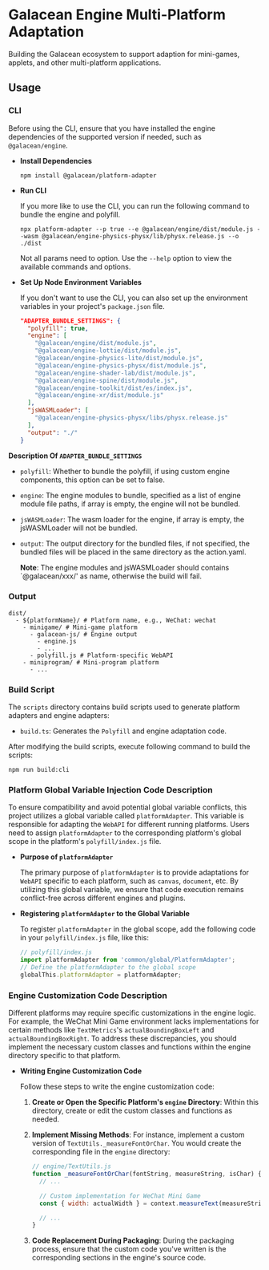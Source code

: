 # Galacean Engine Multi-Platform Adaptation

Building the Galacean ecosystem to support adaption for mini-games, applets, and other multi-platform applications.

## Usage

### CLI
Before using the CLI, ensure that you have installed the engine dependencies of the supported version if needed, such as `@galacean/engine`.

- **Install Dependencies**
  ```shell
  npm install @galacean/platform-adapter
  ```

- **Run CLI**

  If you more like to use the CLI, you can run the following command to bundle the engine and polyfill.

  ```shell
  npx platform-adapter --p true --e @galacean/engine/dist/module.js --wasm @galacean/engine-physics-physx/lib/physx.release.js --o ./dist
  ```

  Not all params need to option. Use the `--help` option to view the available commands and options.

- **Set Up Node Environment Variables**

  If you don't want to use the CLI, you can also set up the environment variables in your project's `package.json` file.
  ``` json
  "ADAPTER_BUNDLE_SETTINGS": {
    "polyfill": true,
    "engine": [
      "@galacean/engine/dist/module.js",
      "@galacean/engine-lottie/dist/module.js",
      "@galacean/engine-physics-lite/dist/module.js",
      "@galacean/engine-physics-physx/dist/module.js",
      "@galacean/engine-shader-lab/dist/module.js",
      "@galacean/engine-spine/dist/module.js",
      "@galacean/engine-toolkit/dist/es/index.js",
      "@galacean/engine-xr/dist/module.js"
    ],
    "jsWASMLoader": [
      "@galacean/engine-physics-physx/libs/physx.release.js"
    ],
    "output": "./"
  }
  ```

**Description Of `ADAPTER_BUNDLE_SETTINGS`**
  - `polyfill`: Whether to bundle the polyfill, if using custom engine components, this option can be set to false.
  - `engine`: The engine modules to bundle, specified as a list of engine module file paths, if array is empty, the engine will not be bundled.
  - `jsWASMLoader`: The wasm loader for the engine, if array is empty, the jsWASMLoader will not be bundled.
  - `output`: The output directory for the bundled files, if not specified, the bundled files will be placed in the same directory as the action.yaml.

    **Note**: The engine modules and jsWASMLoader should contains `@galacean/xxx/' as name, otherwise the build will fail.

### Output
```shell
dist/
  - ${platformName}/ # Platform name, e.g., WeChat: wechat
    - minigame/ # Mini-game platform
      - galacean-js/ # Engine output
        - engine.js
        - ...
      - polyfill.js # Platform-specific WebAPI
    - miniprogram/ # Mini-program platform
      - ...
```

### Build Script

The `scripts` directory contains build scripts used to generate platform adapters and engine adapters:
  - `build.ts`: Generates the `Polyfill` and engine adaptation code.

After modifying the build scripts, execute following command to build the scripts:
```shell
npm run build:cli
```

### Platform Global Variable Injection Code Description

To ensure compatibility and avoid potential global variable conflicts, this project utilizes a global variable called `platformAdapter`. This variable is responsible for adapting the `WebAPI` for different running platforms. Users need to assign `platformAdapter` to the corresponding platform's global scope in the platform's `polyfill/index.js` file.

- **Purpose of `platformAdapter`**

  The primary purpose of `platformAdapter` is to provide adaptations for `WebAPI` specific to each platform, such as `canvas`, `document`, etc. By utilizing this global variable, we ensure that code execution remains conflict-free across different engines and plugins.

- **Registering `platformAdapter` to the Global Variable**

  To register `platformAdapter` in the global scope, add the following code in your `polyfill/index.js` file, like this:

  ```javascript
  // polyfill/index.js
  import platformAdapter from 'common/global/PlatformAdapter';
  // Define the platformAdapter to the global scope
  globalThis.platformAdapter = platformAdapter;

### Engine Customization Code Description

Different platforms may require specific customizations in the engine logic. For example, the WeChat Mini Game environment lacks implementations for certain methods like `TextMetrics`'s `actualBoundingBoxLeft` and `actualBoundingBoxRight`. To address these discrepancies, you should implement the necessary custom classes and functions within the engine directory specific to that platform.

- **Writing Engine Customization Code**

  Follow these steps to write the engine customization code:

  1. **Create or Open the Specific Platform's `engine` Directory**: Within this directory, create or edit the custom classes and functions as needed.

  2. **Implement Missing Methods**: For instance, implement a custom version of `TextUtils._measureFontOrChar`. You would create the corresponding file in the `engine` directory:

      ```javascript
      // engine/TextUtils.js
      function _measureFontOrChar(fontString, measureString, isChar) {
        // ...

        // Custom implementation for WeChat Mini Game
        const { width: actualWidth } = context.measureText(measureString);

        // ...
      }
      ```

  3. **Code Replacement During Packaging**: During the packaging process, ensure that the custom code you've written is the corresponding sections in the engine's source code.
